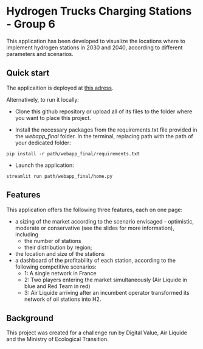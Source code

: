 # Hydrogen Trucks Charging Stations - Group 6


This application has been developed to visualize the locations where to implement hydrogen stations in 2030 and 2040, according to different parameters and scenarios.

## Quick start

The applicaition is deployed at [this adress](https://pointing9212-airliquide-webapp-finalhome-65qg7b.streamlit.app).

Alternatively, to run it locally:

- Clone this github repository or upload all of its files to the folder where you want to place this project.

- Install the necessary packages from the requirements.txt file provided in the *webapp_final* folder. In the terminal, replacing path with the path of your dedicated folder:
```
pip install -r path/webapp_final/requirements.txt
```

- Launch the application:
```
streamlit run path/webapp_final/home.py
```


## Features

This application offers the following three features, each on one page:
- a sizing of the market according to the scenario envisaged - optimistic, moderate or conservative (see the slides for more information), including
  - the number of stations
  - their distribution by region;
- the location and size of the stations
- a dashboard of the profitability of each station, according to the following competitive scenarios:
  - 1: A single network in France
  - 2: Two players entering the market simultaneously (Air Liquide in blue and Red Team in red)
  - 3: Air Liquide arriving after an incumbent operator transformed its network of oil stations into H2.


## Background

This project was created for a challenge run by Digital Value, Air Liquide and the Ministry of Ecological Transition.
